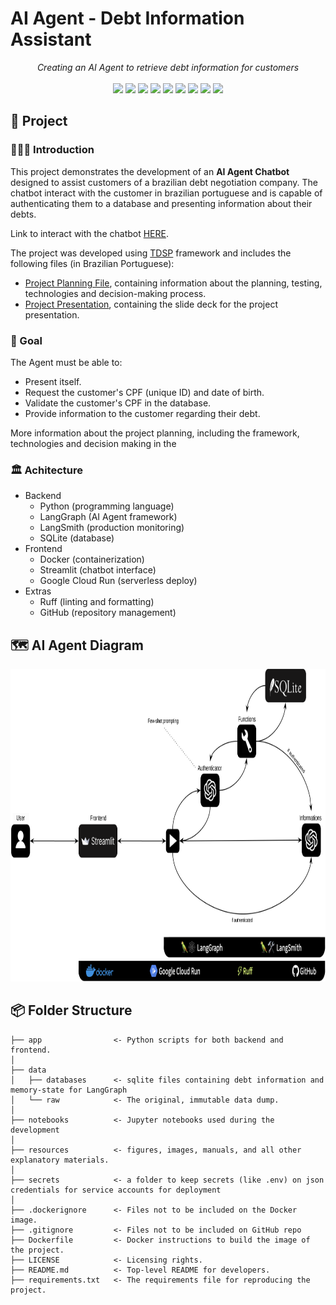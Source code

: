 # AI Agent - Debt Information Assistant

<div align="center">
  <em>Creating an AI Agent to retrieve debt information for customers</em>
</div>

<br>

<div align="center">
<img src="https://img.shields.io/badge/python-3670A0?style=for-the-badge&logo=python&logoColor=ffdd54">
<img src="https://img.shields.io/badge/docker-%232496ED.svg?style=for-the-badge&logo=docker&logoColor=white">
<img src="https://img.shields.io/badge/streamlit-%23FF4B4B.svg?style=for-the-badge&logo=streamlit&logoColor=white">
<img src="https://img.shields.io/badge/sqlite-%23003B57.svg?style=for-the-badge&logo=sqlite&logoColor=white">
<img src="https://img.shields.io/badge/langgraph-%2300AFAA.svg?style=for-the-badge&logo=graphviz&logoColor=white">
<img src="https://img.shields.io/badge/langchain-%23008FF7.svg?style=for-the-badge&logo=chainlink&logoColor=white">
<img src="https://img.shields.io/badge/langsmith-%23FF5733.svg?style=for-the-badge&logo=smithsonian&logoColor=white">
<img src="https://img.shields.io/badge/ruff-%23FFD700.svg?style=for-the-badge&logo=python&logoColor=black">
<img src="https://img.shields.io/badge/google%20cloud-%234285F4.svg?style=for-the-badge&logo=google-cloud&logoColor=white">
</div>

## 📖 Project

### 👨🏻‍🏫 Introduction

This project demonstrates the development of an **AI Agent Chatbot** designed to assist customers of a brazilian debt negotiation company. The chatbot interact with the customer in brazilian portuguese and is capable of authenticating them to a database and presenting information about their debts.

Link to interact with the chatbot [HERE](https://ai-assistant-debt-fpz2xygraa-rj.a.run.app).

The project was developed using [TDSP](https://learn.microsoft.com/en-us/azure/architecture/data-science-process/overview) framework and includes the following files (in Brazilian Portuguese):
- [Project Planning File](https://docs.google.com/document/d/1KjYd8HR94FH1ZMoEWxI6SCZ_lVyIvGIF_7jPZDHtk9c/edit?tab=t.0), containing information about the planning, testing, technologies and decision-making process.
- [Project Presentation](https://docs.google.com/presentation/d/1SwAivlGW-JY7K1KCBE56eMsO9HwCef_oI5Y4f8OcEds/edit#slide=id.g2152b81b697_1_0), containing the slide deck for the project presentation.

### 🎯 Goal

The Agent must be able to:
- Present itself.
- Request the customer's CPF (unique ID) and date of birth.
- Validate the customer's CPF in the database.
- Provide information to the customer regarding their debt.

More information about the project planning, including the framework, technologies and decision making in the

### 🏛️ Achitecture

- Backend
  - Python (programming language)
  - LangGraph (AI Agent framework)
  - LangSmith (production monitoring)
  - SQLite (database)
- Frontend
  - Docker (containerization)
  - Streamlit (chatbot interface)
  - Google Cloud Run (serverless deploy)
- Extras
  - Ruff (linting and formatting)
  - GitHub (repository management)

## 🗺 AI Agent Diagram

<img src="./resources/diagram_en.png" height="500px" />

## 📦 Folder Structure

    ├── app                <- Python scripts for both backend and frontend.
    │
    ├── data
    │   ├── databases      <- sqlite files containing debt information and memory-state for LangGraph
    │   └── raw            <- The original, immutable data dump.
    │
    ├── notebooks          <- Jupyter notebooks used during the development
    │
    ├── resources          <- figures, images, manuals, and all other explanatory materials.
    │
    ├── secrets            <- a folder to keep secrets (like .env) on json credentials for service accounts for deployment
    │
    ├── .dockerignore      <- Files not to be included on the Docker image.
    ├── .gitignore         <- Files not to be included on GitHub repo
    ├── Dockerfile         <- Docker instructions to build the image of the project.
    ├── LICENSE            <- Licensing rights.
    ├── README.md          <- Top-level README for developers.
    ├── requirements.txt   <- The requirements file for reproducing the project.
